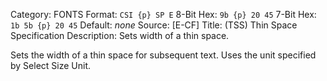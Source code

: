 Category: FONTS
Format: `CSI {p} SP E`
8-Bit Hex: `9b {p} 20 45`
7-Bit Hex: `1b 5b {p} 20 45`
Default: *none*
Source: [E-CF]
Title: (TSS) Thin Space Specification
Description: Sets width of a thin space.

Sets the width of a thin space for subsequent text. Uses the unit specified by Select Size Unit.
